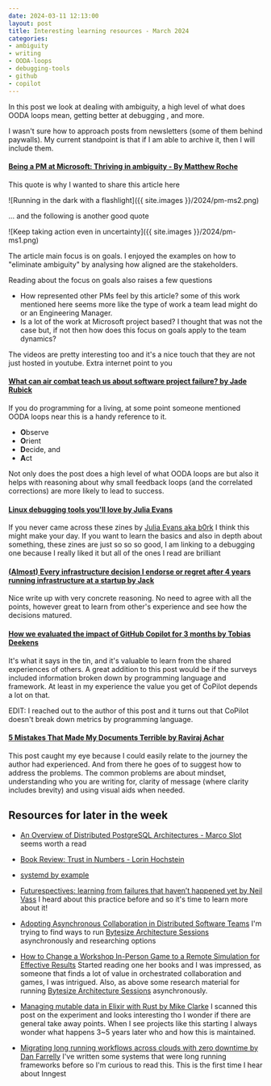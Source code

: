 ```yaml
---
date: 2024-03-11 12:13:00
layout: post
title: Interesting learning resources - March 2024 
categories:
- ambiguity
- writing
- OODA-loops
- debugging-tools
- github
- copilot
---
```


In this post we look at dealing with ambiguity, a high level of what does OODA loops mean, getting better at debugging , and more.

I wasn't sure how to approach posts from newsletters (some of them behind paywalls). My current standpoint is that if I am able to archive it, then I will include them.


#### [Being a PM at Microsoft: Thriving in ambiguity -  By Matthew Roche](https://web.archive.org/web/20240212173446/https%3A%2F%2Fssbipolar.com%2F2024%2F01%2F29%2Fbeing-a-pm-at-microsoft-thriving-in-ambiguity%2F)

This quote is why I wanted to share this article here

![Running in the dark with a flashlight]({{ site.images }}/2024/pm-ms2.png)


... and the following is another good quote

![Keep taking action even in uncertainty]({{ site.images }}/2024/pm-ms1.png)

The article main focus is on goals. I enjoyed the examples on how to "eliminate ambiguity" by analysing how aligned are the stakeholders. 

Reading about the focus on goals also raises a few questions

* How represented other PMs feel by this article? some of this work mentioned here seems more like the type of work a team lead might do or an Engineering Manager. 
* Is a lot of the work at Microsoft project based? I thought that was not the case but, if not then how does this focus on goals apply to the team dynamics?

The videos are pretty interesting too and it's a nice touch that they are not just hosted in youtube. Extra internet point to you



#### [What can air combat teach us about software project failure? by Jade Rubick](https://web.archive.org/web/20240214143333/https://www.rubick.com/engineering-leaders-should-obsess-over-feedback-loops/)

If you do programming for a living,  at some point someone mentioned OODA loops near this is a handy reference to it.

* **O**bserve
* **O**rient
* **D**ecide, and
* **A**ct

Not only does the post does a high level of what OODA loops are but also it helps with reasoning about why small feedback loops (and the correlated corrections) are more likely to lead to success.



#### [Linux debugging tools you'll love by Julia Evans](https://wizardzines.com/zines/debugging/) 

If you never came across these zines by [Julia Evans aka b0rk](https://social.jvns.ca/@b0rk) I think this might make your day. If you want to learn the basics and also in depth about something, these zines are just so so so good, I am linking to a debugging one because I really liked it but all of the ones I read are brilliant



#### [(Almost) Every infrastructure decision I endorse or regret after 4 years running infrastructure at a startup by Jack ](https://web.archive.org/web/20240311172850/https://cep.dev/posts/every-infrastructure-decision-i-endorse-or-regret-after-4-years-running-infrastructure-at-a-startup/)

Nice write up with very concrete reasoning. No need to agree with all the points, however great to learn from other's experience and see how the decisions matured.


#### [How we evaluated the impact of GitHub Copilot for 3 months by Tobias Deekens](https://web.archive.org/web/20240311171701/https://commercetools.com/blog/how-we-evaluated-the-impact-of-github-copilot-for-3-months) 

It's what it says in the tin, and it's valuable to learn from the shared experiences of others.
A great addition to this post would be if the surveys included information broken down by programming language and framework. At least in my experience the value you get of CoPilot depends a lot on that.

EDIT: I reached out to the author of this post and it turns out that CoPilot doesn't break down metrics by programming language. 

#### [5 Mistakes That Made My Documents Terrible by Raviraj Achar](https://web.archive.org/web/20240227103008/https://newsletter.techleadmentor.com/p/5-mistakes-that-made-my-documents?r=z1gf1)

This post caught my eye because I could easily relate to the journey the author had experienced. And from there he goes of to suggest how to address the problems. 
The common problems are about mindset, understanding who you are writing for, clarity of message (where clarity includes brevity) and using visual aids when needed.  
 

## Resources for later in the week

* [An Overview of Distributed PostgreSQL Architectures - Marco Slot](https://www.crunchydata.com/blog/an-overview-of-distributed-postgresql-architectures) seems worth a read

* [Book Review: Trust in Numbers - Lorin Hochstein](https://surfingcomplexity.blog/2024/02/11/book-review-trust-in-numbers/)

* [systemd by example](https://seb.jambor.dev/posts/systemd-by-example-part-1-minimization/)

* [Futurespectives: learning from failures that haven’t happened yet by Neil Vass](https://neil-vass.com/futurespectives-learning-from-failures-that-havent-happened-yet/) I heard about this practice before and so it's time to learn more about it!


* [Adopting Asynchronous Collaboration in Distributed Software Teams](https://www.infoq.com/articles/asynchronous-collaboration-software-teams/) I'm trying to find ways to run [Bytesize Architecture Sessions](https://bytesizearchitecturesessions.com/) asynchronously and researching options

* [How to Change a Workshop In-Person Game to a Remote Simulation for Effective Results](https://web.archive.org/web/20240212174241/https://www.jrothman.com/mpd/2024/02/how-to-change-a-workshop-in-person-game-to-a-remote-simulation-for-effective-results/)  Started reading one her books and I was impressed, as someone that finds a lot of value in orchestrated collaboration and games, I was intrigued. Also, as above some research material for running [Bytesize Architecture Sessions](https://bytesizearchitecturesessions.com/) asynchronously.

* [Managing mutable data in Elixir with Rust by Mike Clarke](https://web.archive.org/web/20240311165806/https://www.lambdafunctions.com/articles/elixir-and-rust) I scanned this post on the experiment and looks interesting tho I wonder if there are general take away points. When I see projects like this starting I always wonder what happens 3~5 years later who and how this is maintained. 

* [Migrating long running workflows across clouds with zero downtime by Dan Farrelly](https://web.archive.org/web/20240311173324/https://www.inngest.com/blog/migrating-across-clouds-with-zero-downtime) I've written some systems that were long running frameworks before so I'm curious to read this. This is the first time I hear about Inngest 